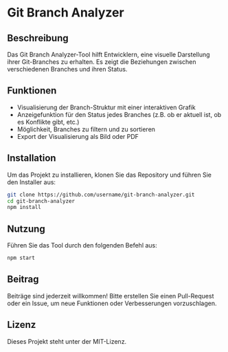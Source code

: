 # Git Branch Analyzer

## Beschreibung
Das Git Branch Analyzer-Tool hilft Entwicklern, eine visuelle Darstellung ihrer Git-Branches zu erhalten. Es zeigt die Beziehungen zwischen verschiedenen Branches und ihren Status.

## Funktionen
- Visualisierung der Branch-Struktur mit einer interaktiven Grafik
- Anzeigefunktion für den Status jedes Branches (z.B. ob er aktuell ist, ob es Konflikte gibt, etc.)
- Möglichkeit, Branches zu filtern und zu sortieren
- Export der Visualisierung als Bild oder PDF

## Installation
Um das Projekt zu installieren, klonen Sie das Repository und führen Sie den Installer aus:

```bash
git clone https://github.com/username/git-branch-analyzer.git
cd git-branch-analyzer
npm install
```

## Nutzung
Führen Sie das Tool durch den folgenden Befehl aus:

```bash
npm start
```

## Beitrag
Beiträge sind jederzeit willkommen! Bitte erstellen Sie einen Pull-Request oder ein Issue, um neue Funktionen oder Verbesserungen vorzuschlagen.

## Lizenz
Dieses Projekt steht unter der MIT-Lizenz.